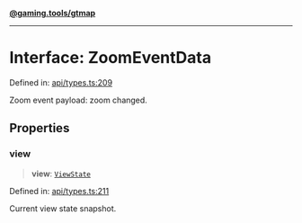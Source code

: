 [**@gaming.tools/gtmap**](README.md)

***

# Interface: ZoomEventData

Defined in: [api/types.ts:209](https://github.com/gamingtools/gt-map/blob/37582d0663306e25f7b67e6e3ae4390bd14c21af/packages/gtmap/src/api/types.ts#L209)

Zoom event payload: zoom changed.

## Properties

### view

> **view**: [`ViewState`](Interface.ViewState.md)

Defined in: [api/types.ts:211](https://github.com/gamingtools/gt-map/blob/37582d0663306e25f7b67e6e3ae4390bd14c21af/packages/gtmap/src/api/types.ts#L211)

Current view state snapshot.
